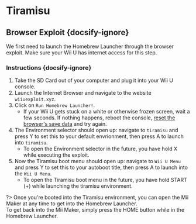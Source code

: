 # Tiramisu

## Browser Exploit {docsify-ignore}

We first need to launch the Homebrew Launcher through the browser exploit. Make sure your Wii U has internet access for this step.

### Instructions {docsify-ignore}

1. Take the SD Card out of your computer and plug it into your Wii U console.
1. Launch the Internet Browser and navigate to the website `wiiuexploit.xyz`.
1. Click on `Run Homebrew Launcher!`.
    - If your Wii U gets stuck on a white or otherwise frozen screen, wait a few seconds. If nothing happens, reboot the console, [reset the browser's save data](https://en-americas-support.nintendo.com/app/answers/detail/a_id/1507/~/how-to-delete-the-internet-browser-history) and try again.
1. The Environment selector should open up: navigate to `tiramisu` and press Y to set this to your default envrionment, then press A to launch into `tiramisu`.
    - To open the Environment selector in the future, you have hold X while executing the exploit.
1. Now the Tiramisu boot menu should open up: navigate to `Wii U Menu` and press Y to set this to your autoboot title, then press A to launch into the `Wii U Menu`.
    - To open the Tiramisu boot menu in the future, you have hold START (+) while launching the tiramisu environment.

?> Once you're booted into the Tiramisu environment, you can open the Mii Maker at any time to get into the Homebrew Launcher. <br>To get back into the Mii Maker, simply press the HOME button while in the Homebrew Launcher.
